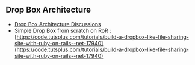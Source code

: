 ## Drop Box Architecture

- [Drop Box Architecture Discussions](https://www.dropboxforum.com/t5/Dropbox-files-folders/Architecture-pattern-used-by-Dropbox/td-p/340542)
- Simple Drop Box from scratch on RoR : [https://code.tutsplus.com/tutorials/build-a-dropbox-like-file-sharing-site-with-ruby-on-rails--net-17940](https://code.tutsplus.com/tutorials/build-a-dropbox-like-file-sharing-site-with-ruby-on-rails--net-17940)
